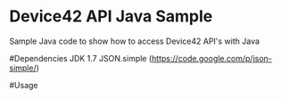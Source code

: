 # Device42 API Java Sample
Sample Java code to show how to access Device42 API's with Java

#Dependencies
JDK 1.7
JSON.simple (https://code.google.com/p/json-simple/)

#Usage

